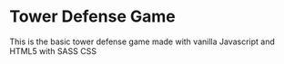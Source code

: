 # Tower Defense Game
This is the basic tower defense game made with vanilla Javascript and HTML5 with SASS CSS
